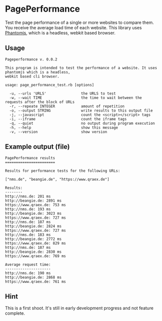 PagePerformance
===============

Test the page performance of a single or more websites to compare them. You receive
the average load time of each website. This library uses [Phantomjs](http://code.google.com/p/phantomjs/ "Phantomjs"), which is a 
headless, webkit based browser.

Usage
-----

    Pageperformance v. 0.0.2

    This program is intended to test the performance of a website. It uses phantomjs which is a headless,
    webkit based cli browser. 

    usage: page_performance_test.rb [options]

      -u, --urls 'URLS'                the URLS to test
      -w, --wait TIME                  the time to wait between the requests after the block of URLs
      -r, --repeate INTEGER            amount of repetition
      -o, --output STRING              write results to this output file
      -j, --javascript                 count the <script></script> tags
      -i, --iframe                     count the iframe tags
      -q, --quiet                      no output during program execution
      -h, --help                       show this message
      -v, --version                    show version

Example output (file)
---------------------

    PagePerformance results
    =======================

    Results for performance tests for the following URLs:

    ["nms.de", "beangie.de", "https://www.qraex.de"]

    Results:
    --------
    http://nms.de: 201 ms
    http://beangie.de: 2891 ms
    https://www.qraex.de: 753 ms
    http://nms.de: 193 ms
    http://beangie.de: 3023 ms
    https://www.qraex.de: 727 ms
    http://nms.de: 187 ms
    http://beangie.de: 2824 ms
    https://www.qraex.de: 727 ms
    http://nms.de: 183 ms
    http://beangie.de: 2772 ms
    https://www.qraex.de: 829 ms
    http://nms.de: 187 ms
    http://beangie.de: 2830 ms
    https://www.qraex.de: 769 ms

    Average request time:
    ---------------------
    http://nms.de: 190 ms
    http://beangie.de: 2868 ms
    https://www.qraex.de: 761 ms

Hint
----

This is a first shoot. It's still in early development progress and not feature complete. 